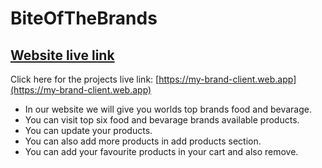# BiteOfTheBrands


## [Website live link](https://my-brand-client.web.app)

Click here for the projects live link: [https://my-brand-client.web.app](https://my-brand-client.web.app)

* In our website we will give you worlds top brands food and bevarage.
* You can visit top six food and bevarage brands available products.
* You can update your products.
* You can also add more products in add products section.
* You can add your favourite products in your cart and also remove.